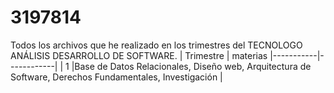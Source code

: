 # 3197814
Todos los archivos que he realizado en los trimestres del TECNOLOGO ANÁLISIS DESARROLLO DE SOFTWARE.
| Trimestre |  materias 
|-----------|------------|
| 1 |Base de Datos Relacionales, Diseño web, Arquitectura de Software, Derechos Fundamentales, Investigación |
